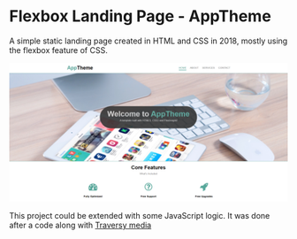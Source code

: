 # Flexbox Landing Page - AppTheme

A simple static landing page created in HTML and CSS in 2018, mostly using the flexbox feature of CSS.

![Homepage](./homepage.png)

This project could be extended with some JavaScript logic. It was done after a code along with [Traversy media](https://www.youtube.com/c/TraversyMedia)
